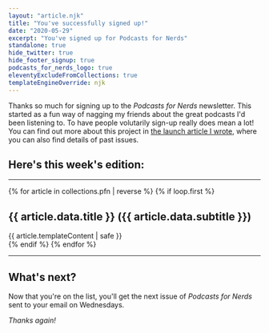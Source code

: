 ```yaml
---
layout: "article.njk"
title: "You've successfully signed up!"
date: "2020-05-29"
excerpt: "You've signed up for Podcasts for Nerds"
standalone: true
hide_twitter: true
hide_footer_signup: true
podcasts_for_nerds_logo: true
eleventyExcludeFromCollections: true
templateEngineOverride: njk
---
```


Thanks so much for signing up to the _Podcasts for Nerds_ newsletter. This started as a fun way of nagging my friends about the great podcasts I'd been listening to. To have people volutarily sign-up really does mean a lot! You can find out more about this project in [the launch article I wrote](/podcasts-for-nerds), where you can also find details of past issues.

## Here's this week's edition:

---

{% for article in collections.pfn | reverse %}
{% if loop.first %}
<div class="block block--newsletter">
<h2>{{ article.data.title }} ({{ article.data.subtitle }})</h2>
<div>{{ article.templateContent | safe }}</div>
</div>
{% endif %}
{% endfor %}

---

## What's next?

Now that you're on the list, you'll get the next issue of _Podcasts for Nerds_ sent to your email on Wednesdays.

_Thanks again!_
